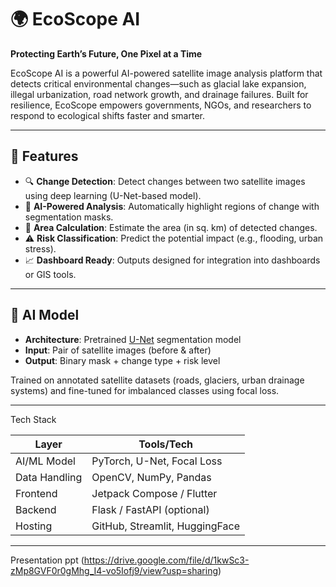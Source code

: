 # 🌍 EcoScope AI
**Protecting Earth’s Future, One Pixel at a Time**

EcoScope AI is a powerful AI-powered satellite image analysis platform that detects critical environmental changes—such as glacial lake expansion, illegal urbanization, road network growth, and drainage failures. Built for resilience, EcoScope empowers governments, NGOs, and researchers to respond to ecological shifts faster and smarter.

---

## 🚀 Features

- 🔍 **Change Detection**: Detect changes between two satellite images using deep learning (U-Net-based model).
- 🧠 **AI-Powered Analysis**: Automatically highlight regions of change with segmentation masks.
- 📐 **Area Calculation**: Estimate the area (in sq. km) of detected changes.
- ⚠️ **Risk Classification**: Predict the potential impact (e.g., flooding, urban stress).
- 📈 **Dashboard Ready**: Outputs designed for integration into dashboards or GIS tools.

---

## 🧠 AI Model

- **Architecture**: Pretrained [U-Net](https://arxiv.org/abs/1505.04597) segmentation model
- **Input**: Pair of satellite images (before & after)
- **Output**: Binary mask + change type + risk level

Trained on annotated satellite datasets (roads, glaciers, urban drainage systems) and fine-tuned for imbalanced classes using focal loss.

---
Tech Stack

| Layer         | Tools/Tech                     |
| ------------- | ------------------------------ |
| AI/ML Model   | PyTorch, U-Net, Focal Loss     |
| Data Handling | OpenCV, NumPy, Pandas          |
| Frontend      | Jetpack Compose / Flutter      |
| Backend       | Flask / FastAPI (optional)     |
| Hosting       | GitHub, Streamlit, HuggingFace |

---
Presentation
ppt (https://drive.google.com/file/d/1kwSc3-zMp8GVF0r0gMhg_I4-vo5Iofj9/view?usp=sharing)
